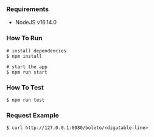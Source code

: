 ### Requirements

- NodeJS v16.14.0

### How To Run

```shell
# install dependencies
$ npm install

# start the app
$ npm run start
```

### How To Test

```shell
$ npm run test
```

### Request Example

```shell
$ curl http://127.0.0.1:8080/boleto/<digatable-line>
```
